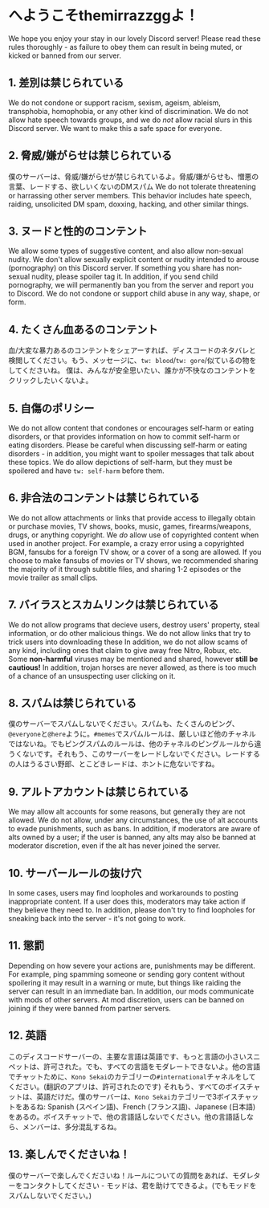 # へようこそthemirrazzggよ！
We hope you enjoy your stay in our lovely Discord server! Please read these rules thoroughly - as failure to obey them can result in being muted, or kicked or banned from our server.

## 1. 差別は禁じられている
We do not condone or support racism, sexism, ageism, ableism, transphobia, homophobia, or any other kind of discrimination. We do not allow hate speech towards groups, and we do *not* allow racial slurs in this Discord server. We want to make this a safe space for everyone.

## 2. 脅威/嫌がらせは禁じられている
僕のサーバーは、脅威/嫌がらせが禁じられているよ。脅威/嫌がらせも、憎悪の言葉、レードする、欲しいくないのDMスパム
We do not tolerate threatening or harrassing other server members. This behavior includes hate speech, raiding, unsolicited DM spam, doxxing, hacking, and other similar things.

## 3. ヌードと性的のコンテント
We allow some types of suggestive content, and also allow non-sexual nudity. We don't allow sexually explicit content or nudity intended to arouse (pornography) on this Discord server. If something you share has non-sexual nudity, please spoiler tag it. In addition, if you send child pornography, we will permanently ban you from the server and report you to Discord. We do not condone or support child abuse in any way, shape, or form.

## 4. たくさん血あるのコンテント
血/大変な暴力あるのコンテントをシェアーすれば、ディスコードのネタバレと検閲してください。もう、メッセージに、`tw: blood`/`tw: gore`/似ているの物をしてくださいね。
僕は、みんなが安全思いたい、誰かが不快なのコンテントをクリックしたいくないよ。

## 5. 自傷のポリシー
We do not allow content that condones or encourages self-harm or eating disorders, or that provides information on how to commit self-harm or eating disorders. Please be careful when discussing self-harm or eating disorders - in addition, you might want to spoiler messages that talk about these topics. We do allow depictions of self-harm, but they must be spoilered and have `tw: self-harm` before them.

## 6. 非合法のコンテントは禁じられている
We do not allow attachments or links that provide access to illegally obtain or purchase movies, TV shows, books, music, games, firearms/weapons, drugs, or anything copyright. We *do* allow use of copyrighted content when used in another project. For example, a crazy error using a copyrighted BGM, fansubs for a foreign TV show, or a cover of a song are allowed. If you choose to make fansubs of movies or TV shows, we recommended sharing the majority of it through subtitle files, and sharing 1-2 episodes or the movie trailer as small clips.

## 7. バイラスとスカムリンクは禁じられている
We do not allow programs that decieve users, destroy users' property, steal information, or do other malicious things. We do not allow links that try to trick users into downloading these In addition, we do not allow scams of any kind, including ones that claim to give away free Nitro, Robux, etc. Some **non-harmful** viruses may be mentioned and shared, however **still be cautious!** In addition, trojan horses are never allowed, as there is too much of a chance of an unsuspecting user clicking on it.

## 8. スパムは禁じられている
僕のサーバーでスパムしないでください。スパムも、たくさんのピング、`@everyone`と`@here`ように。`#memes`でスパムルールは、厳しいほど他のチャネルではないね。でもピングスパムのルールは、他のチャネルのピングルールから違うくないです。それもう、このサーバーをレードしないでください。レードするの人はうるさい野郎、とこどきレードは、ホントに危ないですね。

## 9. アルトアカウントは禁じられている
We may allow alt accounts for some reasons, but generally they are not allowed. We do not allow, under any circumstances, the use of alt accounts to evade punishments, such as bans. In addition, if moderators are aware of alts owned by a user; if the user is banned, any alts may also be banned at moderator discretion, even if the alt has never joined the server.

## 10. サーバールールの抜け穴
In some cases, users may find loopholes and workarounds to posting inappropriate content. If a user does this, moderators may take action if they believe they need to. In addition, please don't try to find loopholes for sneaking back into the server - it's not going to work.

## 11. 懲罰
Depending on how severe your actions are, punishments may be different. For example, ping spamming someone or sending gory content without spoilering it may result in a warning or mute, but things like raiding the server can result in an immediate ban. In addition, our mods communicate with mods of other servers. At mod discretion, users can be banned on joining if they were banned from partner servers.

## 12. 英語
このディスコードサーバーの、主要な言語は英語です、もっと言語の小さいスニペットは、許可された。でも、すべての言語をモダレートできないよ。他の言語でチャットために、`Kono Sekai`のカテゴリーの`#international`チャネルをしてください。(翻訳のアプリは、許可されたのです) それもう、すべてのボイスチャットは、英語だけだ。僕のサーバーは、`Kono Sekai`カテゴリーで3ボイスチャットをあるね: Spanish (スペイン語)、French (フランス語)、Japanese (日本語)をあるの。ボイスチャットで、他の言語話しないでください。他の言語話しなら、メンバーは、多分混乱するね。

## 13. 楽しんでくださいね！
僕のサーバーで楽しんでくださいね！ルールについての質問をあれば、モダレターをコンタクトしてください - モッドは、君を助けてできるよ。(でもモッドをスパムしないでください。)
